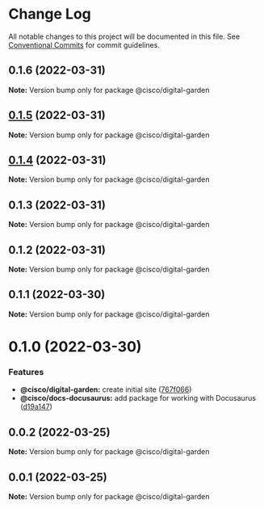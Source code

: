 # Change Log

All notable changes to this project will be documented in this file.
See [Conventional Commits](https://conventionalcommits.org) for commit guidelines.

## 0.1.6 (2022-03-31)

**Note:** Version bump only for package @cisco/digital-garden





## [0.1.5](https://github.com/CiscoDevNet/essentials/compare/@cisco/digital-garden@0.1.3...@cisco/digital-garden@0.1.5) (2022-03-31)

**Note:** Version bump only for package @cisco/digital-garden





## [0.1.4](https://github.com/CiscoDevNet/essentials/compare/@cisco/digital-garden@0.1.3...@cisco/digital-garden@0.1.4) (2022-03-31)

**Note:** Version bump only for package @cisco/digital-garden





## 0.1.3 (2022-03-31)

**Note:** Version bump only for package @cisco/digital-garden





## 0.1.2 (2022-03-31)

**Note:** Version bump only for package @cisco/digital-garden





## 0.1.1 (2022-03-30)

**Note:** Version bump only for package @cisco/digital-garden





# 0.1.0 (2022-03-30)


### Features

* **@cisco/digital-garden:** create initial site ([767f066](https://github.com/CiscoDevNet/essentials/commit/767f0665c3d5e241fa8d144ab8c9d5fe15ac4d82))
* **@cisco/docs-docusaurus:** add package for working with Docusaurus ([d19a147](https://github.com/CiscoDevNet/essentials/commit/d19a1472b2dbc0f79a38d31aac9a2b2bcc8a99f1))





## 0.0.2 (2022-03-25)

**Note:** Version bump only for package @cisco/digital-garden





## 0.0.1 (2022-03-25)

**Note:** Version bump only for package @cisco/digital-garden
